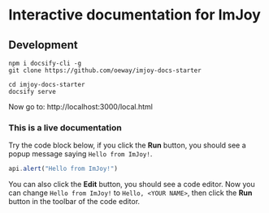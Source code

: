 # Interactive documentation for ImJoy

## Development
```
npm i docsify-cli -g
git clone https://github.com/oeway/imjoy-docs-starter
```

```
cd imjoy-docs-starter
docsify serve
```
Now go to: http://localhost:3000/local.html


### This is a live documentation

Try the code block below, if you click the **Run** button, you should see a popup message saying `Hello from ImJoy!`.
<!-- ImJoyPlugin: {"type": "iframe", "passive": true, "editor_height": "200px"} -->
```js
api.alert("Hello from ImJoy!")
```
You can also click the **Edit** button, you should see a code editor. Now you can change `Hello from ImJoy!` to `Hello, <YOUR NAME>`, then click the **Run** button in the toolbar of the code editor.
